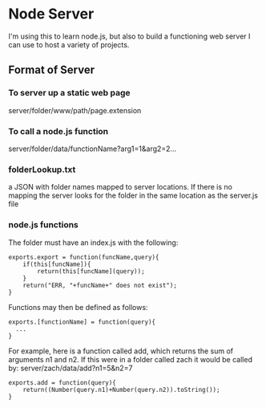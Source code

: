 # Node Server #

I'm using this to learn node.js, but also to build a functioning web server I can use to host a variety of projects.

## Format of Server ##
### To server up a static web page ###
server/folder/www/path/page.extension

### To call a node.js function ###
server/folder/data/functionName?arg1=1&arg2=2...

### folderLookup.txt ###
a JSON with folder names mapped to server locations.
If there is no mapping the server looks for the folder
in the same location as the server.js file

### node.js functions ###
The folder must have an index.js with the following:
```
exports.export = function(funcName,query){
	if(this[funcName]){
		return(this[funcName](query));
	}
	return("ERR, "+funcName+" does not exist");
}
```
Functions may then be defined as follows:
```
exports.[functionName] = function(query){
  ...
}
```
For example, here is a function called add, which returns the sum of arguments
n1 and n2. If this were in a folder called zach it would be called by:
server/zach/data/add?n1=5&n2=7

```
exports.add = function(query){
	return((Number(query.n1)+Number(query.n2)).toString());
}
```
